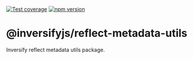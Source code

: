 [![Test coverage](https://codecov.io/gh/inversify/monorepo/branch/main/graph/badge.svg?flag=%40inversifyjs%2Freflect-metadata-utils)](https://codecov.io/gh/inversify/monorepo/branch/main/graph/badge.svg?flag=%40inversifyjs%2Freflect-metadata-utils)
[![npm version](https://img.shields.io/github/package-json/v/inversify/monorepo?filename=packages%2Ffoundation%2Flibraries%2Freflect-metadata-utils%2Fpackage.json&style=plastic)](https://www.npmjs.com/package/@inversifyjs/reflect-metadata-utils)

# @inversifyjs/reflect-metadata-utils

Inversify reflect metadata utils package.
